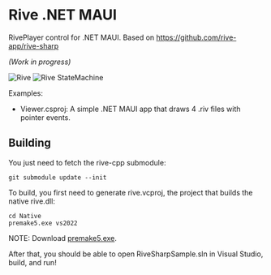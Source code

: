 # Rive .NET MAUI

RivePlayer control for .NET MAUI. Based on https://github.com/rive-app/rive-sharp

_(Work in progress)_

![Rive](images/rive-maui.gif)
![Rive StateMachine](images/rive-maui-statemachine.gif)

Examples:
-   Viewer.csproj: A simple .NET MAUI app that draws 4 .riv files with pointer events.

## Building

You just need to fetch the rive-cpp submodule:

```
git submodule update --init
```

To build, you first need to generate rive.vcproj, the project that builds the
native rive.dll:

```
cd Native
premake5.exe vs2022
```

NOTE: Download [premake5.exe](https://premake.github.io/download/).

After that, you should be able to open RiveSharpSample.sln in Visual Studio, build, and run!